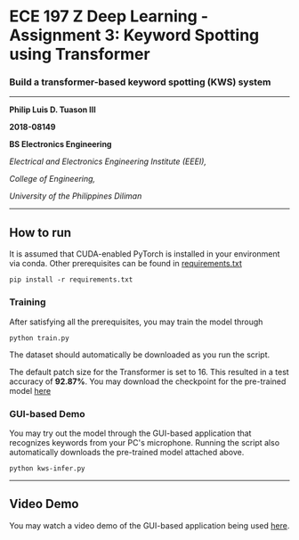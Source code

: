 # ECE 197 Z Deep Learning - Assignment 3: Keyword Spotting using Transformer
### Build a transformer-based keyword spotting (KWS) system
--------------------------------------------------------------------------------

**Philip Luis D. Tuason III**

**2018-08149**

**BS Electronics Engineering**

*Electrical and Electronics Engineering Institute (EEEI),*

*College of Engineering,*

*University of the Philippines Diliman*

--------------------------------------------------------------------------------

## How to run

It is assumed that CUDA-enabled PyTorch is installed in your environment via conda. Other prerequisites can be found in [requirements.txt](requirements.txt)
```
pip install -r requirements.txt
```

### Training

After satisfying all the prerequisites, you may train the model through
```
python train.py
```
The dataset should automatically be downloaded as you run the script.

The default patch size for the Transformer is set to 16. This resulted in a test accuracy of **92.87%**. You may download the checkpoint for the pre-trained model [here](https://github.com/luistuason/ece-197-z-deep-learning-assignments/releases/download/v2.00/transformer-kws-best-acc.pt)

### GUI-based Demo

You may try out the model through the GUI-based application that recognizes keywords from your PC's microphone. Running the script also automatically downloads the pre-trained model attached above.
```
python kws-infer.py
```

--------------------------------------------------------------------------------

## Video Demo

You may watch a video demo of the GUI-based application being used [here](media/video_demo.mp4).